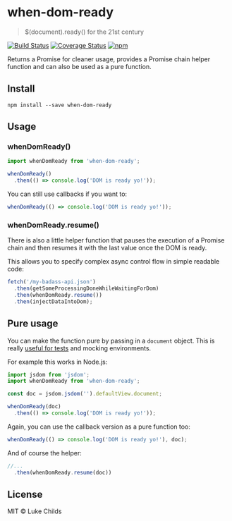 # when-dom-ready

> $(document).ready() for the 21st century

[![Build Status](https://travis-ci.org/lukechilds/when-dom-ready.svg?branch=master)](https://travis-ci.org/lukechilds/when-dom-ready)
[![Coverage Status](https://coveralls.io/repos/github/lukechilds/when-dom-ready/badge.svg?branch=master)](https://coveralls.io/github/lukechilds/when-dom-ready?branch=master)
[![npm](https://img.shields.io/npm/v/when-dom-ready.svg)](https://www.npmjs.com/package/when-dom-ready)

Returns a Promise for cleaner usage, provides a Promise chain helper function and can also be used as a pure function.

## Install

```shell
npm install --save when-dom-ready
```

## Usage

### whenDomReady()

```js
import whenDomReady from 'when-dom-ready';

whenDomReady()
  .then(() => console.log('DOM is ready yo!'));
```

You can still use callbacks if you want to:

```js
whenDomReady(() => console.log('DOM is ready yo!'));
```

### whenDomReady.resume()

There is also a little helper function that pauses the execution of a Promise chain and then resumes it with the last value once the DOM is ready.

This allows you to specify complex async control flow in simple readable code:

```js
fetch('/my-badass-api.json')
  .then(getSomeProcessingDoneWhileWaitingForDom)
  .then(whenDomReady.resume())
  .then(injectDataIntoDom);
```

## Pure usage

You can make the function pure by passing in a `document` object. This is really [useful for tests](https://github.com/lukechilds/when-dom-ready/blob/master/test/unit.js) and mocking environments.

For example this works in Node.js:

```js
import jsdom from 'jsdom';
import whenDomReady from 'when-dom-ready';

const doc = jsdom.jsdom('').defaultView.document;

whenDomReady(doc)
  .then(() => console.log('DOM is ready yo!'));
```

Again, you can use the callback version as a pure function too:

```js
whenDomReady(() => console.log('DOM is ready yo!'), doc);
```

And of course the helper:

```js
//...
  .then(whenDomReady.resume(doc))
```

## License

MIT © Luke Childs
